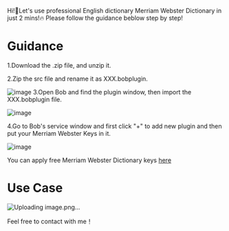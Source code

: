 Hi!👋Let's use professional English dictionary Merriam Webster Dictionary in just 2 mins!🔥 Please follow the guidance beblow step by step!
# Guidance
1.Download the .zip file, and unzip it.

2.Zip the src file and rename it as XXX.bobplugin.

![image](https://github.com/user-attachments/assets/72688589-75a0-4cc4-8b75-b25457695696)
3.Open Bob and find the plugin window, then import the XXX.bobplugin file.

![image](https://github.com/user-attachments/assets/7d0e40cd-2705-41a3-b382-a45b4e503dd7)

4.Go to Bob's service window and first click "+" to add new plugin and then put your Merriam Webster Keys in it.

![image](https://github.com/user-attachments/assets/c86e85a0-0bb9-4631-a01f-12afb8c2fb4f)

You can apply free Merriam Webster Dictionary keys [here](https://dictionaryapi.com)
# Use Case

![Uploading image.png…]()

Feel free to contact with me！
